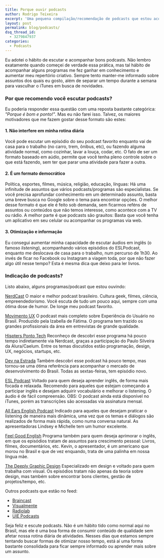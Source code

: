```yaml
---
title: Porque ouvir podcasts
author: Rodrigo Teixeira
excerpt: 'Uma pequena compilação/recomendação de podcasts que estou acomapnhando nos últimos meses'
layout: post
permalink: blog/podcasts/
dsq_thread_id:
  - 3279847937
categories:
  - Podcasts
---
```


Eu adotei o hábito de escutar e acompanhar bons podcasts. Não lembro exatamente quando começei de verdade essa prática, mas tal hábito de acompanhar alguns programas me fez ganhar em conhecimento e aumentar meu repertório criativo. Sempre tento manter-me informado sobre assuntos dos quais eu gosto, além de separar um tempo durante a semana para vasculhar o iTunes em busca de novidades. 


### Por que recomendo você escutar podcasts? 

Eu poderia responder essa questão com uma reposta bastante categórica: _"Porque é bom e ponto!"_. Mas eu não farei isso. Talvez, os maiores motivadores que me fazem gostar desse formato são estes: 

#### 1. Não interfere em minha rotina diária
Você pode escutar um episódio do seu podcast favorito enquanto vai de casa para o trabalho (no carro, trem, ônibus, etc), ou fazendo alguma atividade normal, como cozinhar, lavar a louça, codar, etc. O fato de ser um formato baseado em aúdio, permite que você tenha pleno controle sobre o que está fazendo, sem ter que parar uma atividade para fazer a outra. 

#### 2. É um formato democrático
Política, esportes, filmes, música, religião, educação, línguas: Há uma infinitude de assuntos que vários podcasts/programas são especialistas. Se você precisa aprofundar conhecimento em um determinado assunto, basta uma breve busca no Google sobre o tema para encontrar opções. O melhor desse formato é que ele é feito sob demanda, sem ficarmos reféns de assuntos ou conteúdos que não temos interesse, como acontece com a TV ou rádio. A melhor parte é que podcasts são grauitos: Basta que você tenha um aplicativo em seu celular ou acompanhar os programas via web. 

#### 3. Otimização e informação
Eu consegui aumentar minha capacidade de escutar áudios em inglês (o famoso _listening_), acompanhando vários episódios do ESLPodcast, enquanto me deslocava de casa para o trabalho, num percurso de 1h30. Ao invés de ficar no Facebook ou Instagram a viagem toda, por que não fazer algo útil nesse tempo? 
Esta é mesma dica que deixo para ler livros. 


### Indicação de podcasts?

Listo abaixo, alguns programas/podcast que estou ouvindo: 

[NerdCast](https://jovemnerd.com.br/nerdcast/)
O maior e melhor podcast brasileiro. Cultura geek, filmes, ciência, empreendedorismo. Você escuta de tudo um pouco aqui, sempre com uma ótima dose de humor. De longe meu podcast favorito.

[Movimento UX](http://movimentoux.com/)
O podcast mais completo sobre Experiência do Usuário no Brasil. Produzido pela Izabella de Fátima. O programa tem trazido os grandes profissionais da área em entrevistas de grande qualidade. 

[Hispters Ponto Tech](http://hipsters.tech/)
Reconheço de descobri esse programa há pouco tempo indiretamente via Nerdcast, graças a participação do Paulo Silveira da Alura/Caelum. Entre os temas discutidos estão programação, design, UX, negócios, startups, etc. 

[Dev na Estrada](http://devnaestrada.com.br/)
Também descobri esse podcast há pouco tempo, mas tornou-se uma ótima referência para acompanhar o mercado de desenvolvimento do Brasil. Todas as sextas-feiras, tem episódio novo. 

[ESL Podcast](https://www.eslpod.com/)
Voltado para quem deseja aprender inglês, de forma mais focada e relaxada. Recomendo para aqueles que estejam começando a participar inglês e desejam adquirir vocabulário e melhorar o listening. O áudio é de fácil compreensão. OBS: O podcast ainda está disponível no iTunes, porém as transcrições são acessadas via assinatura mensal. 

[All Ears English Podcast](https://www.allearsenglish.com/)
Indicado para aqueles que desejam praticar o listening de maneira mais dinâmica, uma vez que os temas e diálogos são realizados de forma mais rápida, como numa conversa natural. As apresentadoras Lindsey e Michelle tem um humor excelente. 

[Feel Good English](https://www.feelgoodenglish.com/)
Programa também para quem deseja aprimorar o inglês, em que os episódios tratam de assuntos para crescimento pessoal: Livros, filmes, documentários, etc. Kevin, o apresentador, é um americano que morou no Brasil e que de vez enquando, trata de uma palinha em nossa língua mãe. 

[The Deeply Graphic Design](http://thedeependdesign.com/graphic-design-podcast/)
Especializado em design e voltado para quem trabalha com visual. Os episódios tratam não apenas da teoria sobre design, mas também sobre encontrar bons clientes, gestão de projetos/tempo, etc. 

Outros podcasts que estão no feed: 

* [Braincast](http://www.b9.com.br/podcasts/braincast/)
* [Visualmente](https://soundcloud.com/visualmente)
* [Radiolab](http://www.radiolab.org/)
* [UIE Podcasts](https://www.uie.com/brainsparks/)

Seja feliz e escute podcasts. Não é um hábito tido como normal aqui no Brasil, mas ele é uma boa forma de consumir conteúdo de qualidade sem afetar nossa rotina diária de atividades. Nesses dias que estamos sempre tentando buscar formas de otimizar nosso tempo, está aí uma forma bastante consolidada para ficar sempre informado ou aprender mais sobre um assunto. 
